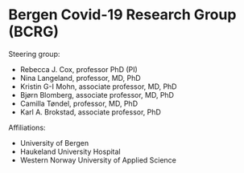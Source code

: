 <h1>Bergen Covid-19 Research Group (BCRG)</h1>

Steering group:
* Rebecca J. Cox, professor PhD (PI)
* Nina Langeland, professor, MD, PhD
* Kristin G-I Mohn, associate professor, MD, PhD
* Bjørn Blomberg, associate professor, MD, PhD
* Camilla Tøndel, professor, MD, PhD
* Karl A. Brokstad, associate professor, PhD


Affiliations:
* University of Bergen
* Haukeland University Hospital
* Western Norway University of Applied Science

<!---
- 👋 Hi, I’m @BC19RG
- 👀 I’m interested in ...
- 🌱 I’m currently learning ...
- 💞️ I’m looking to collaborate on ...
- 📫 How to reach me ...
--->


<!---
BC19RG/BC19RG is a ✨ special ✨ repository because its `README.md` (this file) appears on your GitHub profile.
You can click the Preview link to take a look at your changes.
--->

